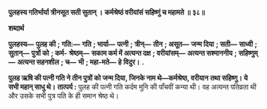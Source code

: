 **पुलहस्य गतिर्भार्या त्रीनसूत सती सुतान् ।** **कर्मश्रेष्ठं वरीयांसं सहिष्णुं च महामते ॥ ३८॥** 

**शब्दार्थ** 

**पुलहस्य—** **पुलह की** **; गति:—** **गति** **; भार्या—** **पत्नी** **; त्रीन्—** **तीन** **; असूत—** **जन्म दिया** **; सती—** **साध्वी** **; सुतान्—** **पुत्रों को** **; कर्म-** **श्रेष्ठम्—** **सकाम कर्म में अत्यन्त दक्ष** **; वरीयांसम्—** **अत्यन्त सश्माननीय** **; सहिष्णुम्—** **अत्यन्त सहनशील** **; च—** **भी** **; महा-मते—** **हे** **विदुर।** **.** 

**पुलह ऋषि की पत्नी गति ने तीन पुत्रों को जन्म दिया, जिनके नाम थे—कर्मश्रेष्ठ, वरीयान** **तथा सहिष्णु। ये सभी महान् साधु थे।** **तात्पर्य :** पुलह की पत्नी गति कर्दम मुनि की पाँचवीं कन्या थी। वह अत्यन्त पतिव्रता थी और उसके सभी पुत्र पति के ही समान श्रेष्ठ थे।  